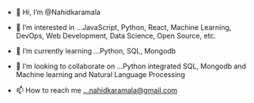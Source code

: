 - 👋 Hi, I’m @Nahidkaramala
- 👀 I’m interested in ...JavaScript, Python, React, Machine Learning, DevOps, Web Development, Data Science, Open Source, etc.
- 🌱 I’m currently learning ...Python, SQL, Mongodb
- 💞️ I’m looking to collaborate on ...Python integrated SQL, Mongodb and Machine learning and Natural Language Processing

- 📫 How to reach me ...nahidkaramala@gmail.com

<!---
Nahidkaramala/Nahidkaramala is a ✨ special ✨ repository because its `README.md` (this file) appears on your GitHub profile.
You can click the Preview link to take a look at your changes.
--->
